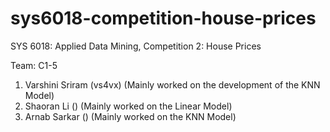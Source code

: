 # sys6018-competition-house-prices
SYS 6018: Applied Data Mining, Competition 2: House Prices

Team: C1-5
1. Varshini Sriram (vs4vx) (Mainly worked on the development of the KNN Model)
2. Shaoran Li () (Mainly worked on the Linear Model)
3. Arnab Sarkar () (Mainly worked on the KNN Model)
